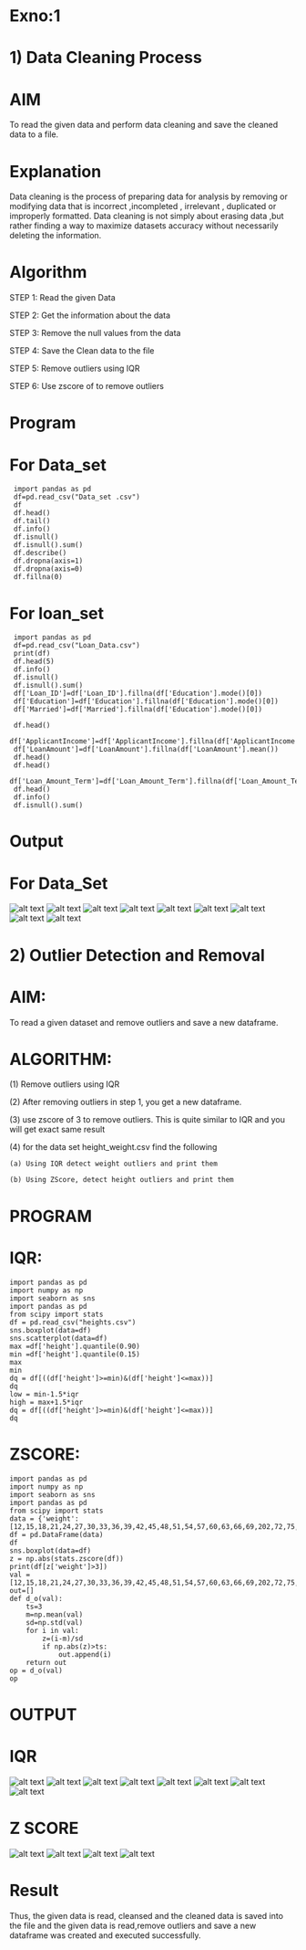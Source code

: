 # Exno:1
# 1) Data Cleaning Process

# AIM
To read the given data and perform data cleaning and save the cleaned data to a file.

# Explanation
Data cleaning is the process of preparing data for analysis by removing or modifying data that is incorrect ,incompleted , irrelevant , duplicated or improperly formatted. Data cleaning is not simply about erasing data ,but rather finding a way to maximize datasets accuracy without necessarily deleting the information.

# Algorithm
STEP 1: Read the given Data

STEP 2: Get the information about the data

STEP 3: Remove the null values from the data

STEP 4: Save the Clean data to the file

STEP 5: Remove outliers using IQR

STEP 6: Use zscore of to remove outliers

# Program
# For Data_set
```
 import pandas as pd
 df=pd.read_csv("Data_set .csv")
 df
 df.head()
 df.tail()
 df.info()
 df.isnull()
 df.isnull().sum()
 df.describe()
 df.dropna(axis=1)
 df.dropna(axis=0)
 df.fillna(0)

```
# For loan_set
```
 import pandas as pd
 df=pd.read_csv("Loan_Data.csv")
 print(df)
 df.head(5)
 df.info()
 df.isnull()
 df.isnull().sum()
 df['Loan_ID']=df['Loan_ID'].fillna(df['Education'].mode()[0])
 df['Education']=df['Education'].fillna(df['Education'].mode()[0])
 df['Married']=df['Married'].fillna(df['Education'].mode()[0])
```
```
 df.head()
 df['ApplicantIncome']=df['ApplicantIncome'].fillna(df['ApplicantIncome'].mean())
 df['LoanAmount']=df['LoanAmount'].fillna(df['LoanAmount'].mean())
 df.head()
 df.head()
 df['Loan_Amount_Term']=df['Loan_Amount_Term'].fillna(df['Loan_Amount_Term'].median())
 df.head()
 df.info()
 df.isnull().sum()
```
 # Output
 # For Data_Set
 ![alt text](image-1.png)
 ![alt text](image-2.png)
 ![alt text](image-3.png)
 ![alt text](image-4.png)
 ![alt text](image-17.png)
 ![alt text](image-20.png)
 ![alt text](image-5.png)
 ![alt text](image-6.png)
 ![alt text](image.png)

# 2) Outlier Detection and Removal

# AIM:
To read a given dataset and remove outliers and save a new dataframe.

# ALGORITHM:
(1) Remove outliers using IQR

(2) After removing outliers in step 1, you get a new dataframe.

(3) use zscore of 3 to remove outliers. This is quite similar to IQR and you will get exact same result

(4) for the data set height_weight.csv find the following

    (a) Using IQR detect weight outliers and print them

    (b) Using ZScore, detect height outliers and print them

# PROGRAM
# IQR:
```
import pandas as pd
import numpy as np
import seaborn as sns
import pandas as pd
from scipy import stats
df = pd.read_csv("heights.csv")
sns.boxplot(data=df)
sns.scatterplot(data=df)
max =df['height'].quantile(0.90)
min =df['height'].quantile(0.15)
max
min
dq = df[((df['height']>=min)&(df['height']<=max))]
dq
low = min-1.5*iqr
high = max+1.5*iqr
dq = df[((df['height']>=min)&(df['height']<=max))]
dq
```
# ZSCORE:
```
import pandas as pd
import numpy as np
import seaborn as sns
import pandas as pd
from scipy import stats
data = {'weight':[12,15,18,21,24,27,30,33,36,39,42,45,48,51,54,57,60,63,66,69,202,72,75,78,81,84,232,87,90,93,96,99,258]}
df = pd.DataFrame(data)
df
sns.boxplot(data=df)
z = np.abs(stats.zscore(df))
print(df[z['weight']>3])
val =[12,15,18,21,24,27,30,33,36,39,42,45,48,51,54,57,60,63,66,69,202,72,75,78,81,84,232,87,90,93,96,99,258]
out=[]
def d_o(val):
    ts=3
    m=np.mean(val)
    sd=np.std(val)
    for i in val:
        z=(i-m)/sd
        if np.abs(z)>ts:
            out.append(i)
    return out
op = d_o(val)
op
```
# OUTPUT
# IQR
![alt text](image-7.png)
![alt text](image-8.png)
![alt text](image-9.png)
![alt text](image-10.png)
![alt text](image-11.png)
![alt text](image-12.png)
![alt text](image-13.png)
![alt text](image-14.png)

# Z SCORE
![alt text](image-15.png)
![alt text](image-16.png)
![alt text](image-18.png)
![alt text](image-19.png)

# Result
Thus, the given data is read, cleansed and the cleaned data is saved into the file and the given data is read,remove outliers and save a new dataframe was created and executed successfully.

